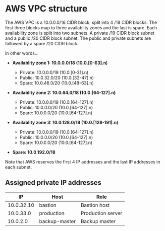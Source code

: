 # AWS VPC structure

The AWS VPC is a 10.0.0.0/16 CIDR block, split into 4 /18 CIDR blocks. The first three blocks map to three availablity zones and the last is spare. Each availability zone is split into two subnets. A private /19 CIDR block subnet and a public /20 CIDR block subnet. The public and private subnets are followed by a spare /20 CIDR block.

In other words...

- **Availablity zone 1: 10.0.0.0/18 (10.0.[0-63].n)**

  - Private: 10.0.0.0/19 (10.0.[0-31].n)
  - Public: 10.0.32.0/20 (10.0.[32-47].n)
  - Spare: 10.0.48.0/20 (10.0.[48-63].n)

- **Availablity zone 2: 10.0.64.0/18 (10.0.[64-127].n)**

  - Private: 10.0.0.0/19 (10.0.[64-127].n)
  - Public: 10.0.0.0/20 (10.0.[64-127].n)
  - Spare: 10.0.0.0/20 (10.0.[64-127].n)

- **Availablity zone 3: 10.0.128.0/18 (10.0.[128-191].n)**

  - Private: 10.0.0.0/19 (10.0.[64-127].n)
  - Public: 10.0.0.0/20 (10.0.[64-127].n)
  - Spare: 10.0.0.0/20 (10.0.[64-127].n)

- **Spare: 10.0.192.0/18**

Note that AWS reserves the first 4 IP addresses and the last IP addresses in each subnet.

## Assigned private IP addresses

IP         | Host          | Role
---------- | ------------- | -----------------
10.0.32.10 | bastion       | Bastion host
10.0.33.0  | production    | Production server
10.0.2.0   | backup-master | Backup master
